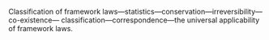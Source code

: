 Classification of framework laws—statistics—conservation—irreversibility—co-existence— classification—correspondence—the universal applicability of framework laws.


